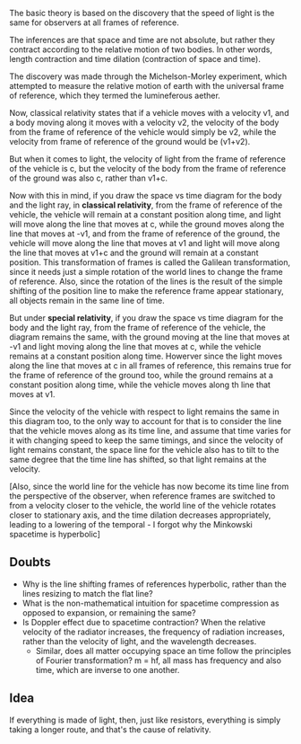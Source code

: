 The basic theory is based on the discovery that the speed of light is the same for observers at all frames of reference.

The inferences are that space and time are not absolute, but rather they contract according to the relative motion of two bodies. In other words, length contraction and time dilation (contraction of space and time).

The discovery was made through the Michelson-Morley experiment, which attempted to measure the relative motion of earth with the universal frame of reference, which they termed the lumineferous aether.

Now, classical relativity states that if a vehicle moves with a velocity v1, and a body moving along it moves with a velocity v2, the velocity of the body from the frame of reference of the vehicle would simply be v2, while the velocity from frame of reference of the ground would be (v1+v2).

But when it comes to light, the velocity of light from the frame of reference of the vehicle is c, but the velocity of the body from the frame of reference of the ground was also c, rather than v1+c.

Now with this in mind, if you draw the space vs time diagram for the body and the light ray, in **classical relativity**, from the frame of reference of the vehicle, the vehicle will remain at a constant position along time, and light will move along the line that moves at c, while the ground moves along the line that moves at -v1, and from the frame of reference of the ground, the vehicle will move along the line that moves at v1 and light will move along the line that moves at v1+c and the ground will remain at a constant position. This transformation of frames is called the Galilean transformation, since it needs just a simple rotation of the world lines to change the frame of reference. Also, since the rotation of the lines is the result of the simple shifting of the position line to make the reference frame appear stationary, all objects remain in the same line of time.

But under **special relativity**, if you draw the space vs time diagram for the body and the light ray, from the frame of reference of the vehicle, the diagram remains the same, with the ground moving at the line that moves at -v1 and light moving along the line that moves at c, while the vehicle remains at a constant position along time. Howerver since the light moves along the line that moves at c in all frames of reference, this remains true for the frame of reference of the ground too, while the ground remains at a constant position along time, while the vehicle moves along th line that moves at v1.

Since the velocity of the vehicle with respect to light remains the same in this diagram too, to the only way to account for that is to consider the line that the vehicle moves along as its time line, and assume that time varies for it with changing speed to keep the same timings, and since the velocity of light remains constant, the space line for the vehicle also has to tilt to the same degree that the time line has shifted, so that light remains at the velocity. 

[Also, since the world line for the vehicle has now become its time line from the perspective of the observer, when reference frames are switched to from a velocity closer to the vehicle, the world line of the vehicle rotates closer to stationary axis, and the time dilation decreases appropriately, leading to a lowering of the temporal - I forgot why the Minkowski spacetime is hyperbolic]


## Doubts
- Why is the line shifting frames of references hyperbolic, rather than the lines resizing to match the flat line?
- What is the non-mathematical intuition for spacetime compression as opposed to expansion, or remaining the same?
- Is Doppler effect due to spacetime contraction? When the relative velocity of the radiator increases, the frequency of radiation increases, rather than the velocity of light, and the wavelength decreases.
  - Similar, does all matter occupying space an time follow the principles of Fourier transformation? m = hf, all mass has frequency and also time, which are inverse to one another. 

## Idea
If everything is made of light, then, just like resistors, everything is simply taking a longer route, and that's the cause of relativity.
